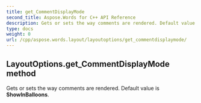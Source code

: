 ```yaml
---
title: get_CommentDisplayMode
second_title: Aspose.Words for C++ API Reference
description: Gets or sets the way comments are rendered. Default value is ShowInBalloons. 
type: docs
weight: 0
url: /cpp/aspose.words.layout/layoutoptions/get_commentdisplaymode/
---
```

## LayoutOptions.get_CommentDisplayMode method


Gets or sets the way comments are rendered. Default value is **ShowInBalloons**.

